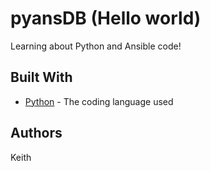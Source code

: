 # pyansDB (Hello world)

Learning about Python and Ansible code!
        
## Built With

* [Python](https://www.python.org/) - The coding language used

## Authors

Keith
